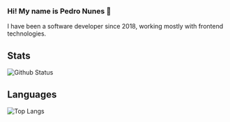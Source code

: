 ### Hi! My name is Pedro Nunes 👋

I have been a software developer since 2018, working mostly with frontend technologies.

<!--
**pedrofnuness/pedrofnuness** is a ✨ _special_ ✨ repository because its `README.md` (this file) appears on your GitHub profile.

- 🔭 I’m currently working on ...
- 🌱 I’m currently learning ...
- 👯 I’m looking to collaborate on ...
- 🤔 I’m looking for help with ...
- 💬 Ask me about ...
- 📫 How to reach me: ...
- 😄 Pronouns: ...
- ⚡ Fun fact: ...
-->

## Stats

![Github Status](https://github-readme-stats.vercel.app/api?username=pedrofnuness&show_icons=true&theme=dracula)

## Languages
![Top Langs](https://github-readme-stats.vercel.app/api/top-langs/?username=pedrofnuness&hide_progress=false)
